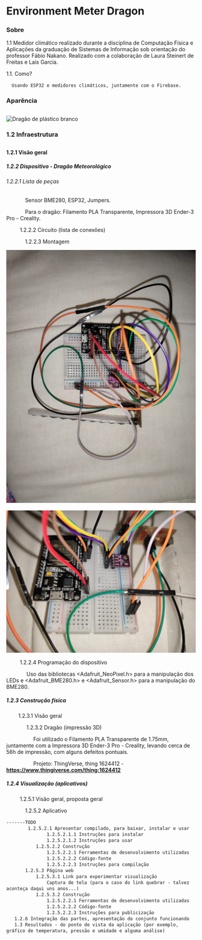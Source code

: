 # Environment Meter Dragon

### Sobre
   1.1 Medidor climático realizado durante a disciplina de Computação Física e Aplicações da graduação de Sistemas de Informação sob orientação do professor Fábio Nakano. Realizado com a colaboração de Laura Steinert de Freitas e Lais Garcia.
   
   1.1. Como?
      
      Usando ESP32 e medidores climáticos, juntamente com o Firebase.
 
 ### Aparência
 
 ##
 
 ![Dragão de plástico branco](https://cdn.discordapp.com/attachments/897837705172516884/910499807095820308/IMG_20211117_085139398.jpg)
  
  ### 1.2 Infraestrutura
  
  ## 
  
  #### 1.2.1 Visão geral
  
  ##### 1.2.2 Dispositivo - Dragão Meteorológico
  
  ###### 1.2.2.1 Lista de peças
         
  &emsp;  &emsp;  &emsp;Sensor BME280, ESP32, Jumpers.
  
  &emsp;  &emsp;  &emsp;Para o dragão: Filamento PLA Transparente, Impressora 3D Ender-3 Pro - Creality.
               
  &emsp;  &emsp; 1.2.2.2 Circuito (lista de conexões)
  
  &emsp;  &emsp; &emsp;1.2.2.3 Montagem
  
  <img src = "images/WhatsApp Image 2022-01-07 at 00.06.24 (1).jpeg">
  &emsp;  &emsp; &emsp;
  
  <img src = "images/WhatsApp Image 2022-01-07 at 00.06.24.jpeg">
  
   &emsp;  &emsp; 1.2.2.4 Programação do dispositivo
   
   &emsp;  &emsp;  &emsp; Uso das bibliotecas <Adafruit_NeoPixel.h> para a manipulação dos LEDs e <Adafruit_BME280.h> e <Adafruit_Sensor.h> para a manipulação do BME280.
   
   ##### 1.2.3 Construção física
   
   &emsp;  &emsp;1.2.3.1 Visão geral
   
   &emsp; &emsp;  &emsp; 1.2.3.2 Dragão (impressão 3D)
   
   &emsp;  &emsp; &emsp;  &emsp; Foi utilizado o Filamento PLA Transparente de 1.75mm, juntamente com a Impressora 3D Ender-3 Pro - Creality, levando cerca de 56h de impressão, com alguns defeitos pontuais.
   
   &emsp;  &emsp; &emsp;  &emsp; Projeto: ThingVerse, thing 1624412 - **https://www.thingiverse.com/thing:1624412**

   ##### 1.2.4  Visualização (aplicativos)
   
   &emsp;  &emsp; 1.2.5.1 Visão geral, proposta geral
   
   &emsp;  &emsp;&emsp; 1.2.5.2 Aplicativo
   
   
    -------TODO
            1.2.5.2.1 Apresentar compilado, para baixar, instalar e usar
                   1.2.5.2.1.1 Instruções para instalar
                   1.2.5.2.1.2 Instruções para usar
               1.2.5.2.2 Construção
                   1.2.5.2.2.1 Ferramentas de desenvolvimento utilizadas
                   1.2.5.2.2.2 Código-fonte
                   1.2.5.2.2.3 Instruções para compilação
           1.2.5.3 Página web
               1.2.5.3.1 Link para experimentar visualização
                   Captura de tela (para o caso do link quebrar - talvez aconteça daqui uns anos...)
               1.2.5.3.2 Construção
                   1.2.5.2.2.1 Ferramentas de desenvolvimento utilizadas
                   1.2.5.2.2.2 Código-fonte
                   1.2.5.2.2.3 Instruções para publicização
       1.2.6 Integração das partes, apresentação do conjunto funcionando
       1.3 Resultados - do ponto de vista da aplicação (por exemplo, gráfico de temperatura, pressão e umidade e alguma análise)

